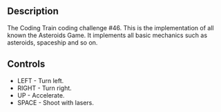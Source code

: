 ## Description
The Coding Train coding challenge #46. This is the implementation of all known the Asteroids Game. It implements all basic mechanics such as asteroids, spaceship and so on.

## Controls
- LEFT - Turn left.
- RIGHT - Turn right.
- UP - Accelerate.
- SPACE - Shoot with lasers.
